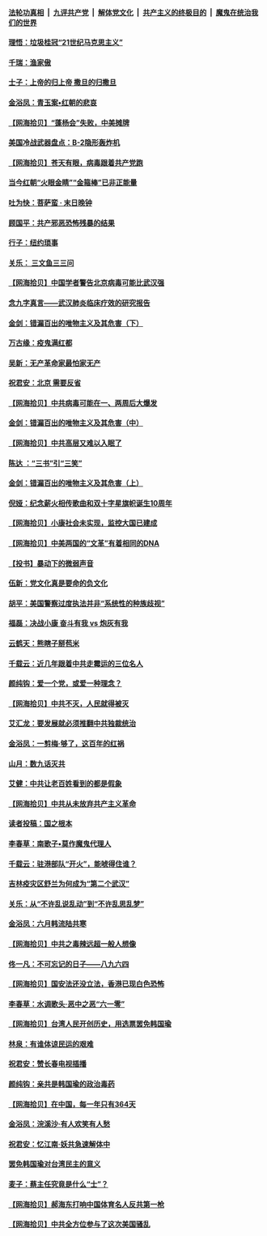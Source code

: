 ####  [法轮功真相](../../../../basic/blob/master/README.md?t=06211802) &nbsp;|&nbsp; [九评共产党](../../../../9ping.md/blob/master/README.md?t=06211802) &nbsp;|&nbsp; [解体党文化](../../../../jtdwh.md/blob/master/README.md?t=06211802)  &nbsp;|&nbsp; [共产主义的终极目的](../../../../gczydzjmd.md/blob/master/README.md?t=06211802) &nbsp;|&nbsp; [魔鬼在统治我们的世界](../../../../mgztzwmdsj.md/blob/master/README.md?t=06211802) 

#### [理悟：垃圾桂冠“21世纪马克思主义”](../pages/nsc993/n12201220.md?t=06211802) 

#### [千瑞：渔家傲](../pages/nsc993/n12201174.md?t=06211802) 

#### [士子：上帝的归上帝 撒旦的归撒旦](../pages/nsc993/n12199902.md?t=06211802) 

#### [金浴凤：青玉案•红朝的悲哀](../pages/nsc993/n12199650.md?t=06211802) 

#### [【网海拾贝】“蓬杨会”失败，中美摊牌](../pages/nsc993/n12199598.md?t=06211802) 

#### [美国冷战武器盘点：B-2隐形轰炸机](../pages/nsc993/n12199226.md?t=06211802) 

#### [【网海拾贝】苍天有眼，病毒跟着共产党跑](../pages/nsc993/n12197648.md?t=06211802) 

#### [当今红朝“火眼金睛”“金箍棒”已非正能量](../pages/nsc993/n12196834.md?t=06211802) 

#### [吐为快：菩萨蛮 · 末日晚钟](../pages/nsc993/n12196689.md?t=06211802) 

#### [顾国平：共产邪恶恐怖残暴的结果](../pages/nsc993/n12195238.md?t=06211802) 

#### [行子：纽约琐事](../pages/nsc993/n12194752.md?t=06211802) 

#### [关乐： 三文鱼三三问](../pages/nsc993/n12194626.md?t=06211802) 

#### [【网海拾贝】中国学者警告北京病毒可能比武汉强](../pages/nsc993/n12193964.md?t=06211802) 

#### [念九字真言——武汉肺炎临床疗效的研究报告](../pages/nsc993/n12190804.md?t=06211802) 

#### [金剑：错漏百出的唯物主义及其危害（下）](../pages/nsc993/n12191909.md?t=06211802) 

#### [万古缘：疫鬼满红都](../pages/nsc993/n12191847.md?t=06211802) 

#### [吴新：无产革命家最怕家无产](../pages/nsc993/n12191806.md?t=06211802) 

#### [祝君安：北京 需要反省](../pages/nsc993/n12191766.md?t=06211802) 

#### [【网海拾贝】中共病毒可能在一、两周后大爆发](../pages/nsc993/n12190517.md?t=06211802) 

#### [金剑：错漏百出的唯物主义及其危害（中）](../pages/nsc993/n12188778.md?t=06211802) 

#### [【网海拾贝】中共高层又难以入眠了](../pages/nsc993/n12188425.md?t=06211802) 

#### [陈达 ：“三书”引“三笑”](../pages/nsc993/n12187929.md?t=06211802) 

#### [金剑：错漏百出的唯物主义及其危害（上）](../pages/nsc993/n12186502.md?t=06211802) 

#### [倪娅：纪念薪火相传歌曲和双十字星旗帜诞生10周年](../pages/nsc993/n12186439.md?t=06211802) 

#### [【网海拾贝】小康社会未实现，监控大国已建成](../pages/nsc993/n12185468.md?t=06211802) 

#### [【网海拾贝】中美两国的“文革”有着相同的DNA](../pages/nsc993/n12184487.md?t=06211802) 

#### [【投书】暴动下的微弱声音](../pages/nsc993/n12183493.md?t=06211802) 

#### [伍新：党文化真是要命的负文化](../pages/nsc993/n12182742.md?t=06211802) 

#### [胡平：美国警察过度执法并非“系统性的种族歧视”](../pages/nsc993/n12182713.md?t=06211802) 

#### [福磊：决战小康 奋斗有我 vs 炮灰有我](../pages/nsc993/n12182693.md?t=06211802) 

#### [云鹤天：熊瞎子掰苞米](../pages/nsc993/n12182680.md?t=06211802) 

#### [千载云：近几年跟着中共走霉运的三位名人](../pages/nsc993/n12182649.md?t=06211802) 

#### [颜纯钩：爱一个党，或爱一种理念？](../pages/nsc993/n12182640.md?t=06211802) 

#### [【网海拾贝】中共不灭，人民就得被灭](../pages/nsc993/n12180698.md?t=06211802) 

#### [艾汇龙：要发展就必须推翻中共独裁统治](../pages/nsc993/n12180647.md?t=06211802) 

#### [金浴凤：一剪梅·够了，这百年的红祸](../pages/nsc993/n12180002.md?t=06211802) 

#### [山月：数九话灭共](../pages/nsc993/n12179940.md?t=06211802) 

#### [艾健：中共让老百姓看到的都是假象](../pages/nsc993/n12179778.md?t=06211802) 

#### [【网海拾贝】中共从未放弃共产主义革命](../pages/nsc993/n12176687.md?t=06211802) 

#### [读者投稿：国之根本](../pages/nsc993/n12176662.md?t=06211802) 

#### [李春草：南歌子•莫作魔鬼代理人](../pages/nsc993/n12176610.md?t=06211802) 

#### [千载云：驻港部队“开火”，能唬得住谁？](../pages/nsc993/n12176028.md?t=06211802) 

#### [吉林疫灾区舒兰为何成为“第二个武汉”](../pages/nsc993/n12172816.md?t=06211802) 

#### [关乐：从“不许乱说乱动”到“不许乱思乱梦”](../pages/nsc993/n12174760.md?t=06211802) 

#### [金浴凤：六月韩流陆共寒](../pages/nsc993/n12174739.md?t=06211802) 

#### [【网海拾贝】中共之毒辣远超一般人想像](../pages/nsc993/n12174574.md?t=06211802) 

#### [佟一凡：不可忘记的日子——八九六四](../pages/nsc993/n12174371.md?t=06211802) 

#### [【网海拾贝】国安法还没立法，香港已现白色恐怖](../pages/nsc993/n12172467.md?t=06211802) 

#### [李春草：水调歌头·恶中之恶“六一零”](../pages/nsc993/n12171662.md?t=06211802) 

#### [【网海拾贝】台湾人民开创历史，用选票罢免韩国瑜](../pages/nsc993/n12169412.md?t=06211802) 

#### [林泉：有谁体谅民运的艰难](../pages/nsc993/n12169204.md?t=06211802) 

#### [祝君安：赞长春电视插播](../pages/nsc993/n12168998.md?t=06211802) 

#### [颜纯钩：亲共是韩国瑜的政治毒药](../pages/nsc993/n12168959.md?t=06211802) 

#### [【网海拾贝】在中国，每一年只有364天](../pages/nsc993/n12167508.md?t=06211802) 

#### [金浴凤：浣溪沙·有人欢笑有人愁](../pages/nsc993/n12167017.md?t=06211802) 

#### [祝君安：忆江南·妖共急速解体中](../pages/nsc993/n12166832.md?t=06211802) 

#### [罢免韩国瑜对台湾民主的意义](../pages/nsc993/n12166720.md?t=06211802) 

#### [麦子：蔡主任究竟是什么“士”？](../pages/nsc993/n12166126.md?t=06211802) 

#### [【网海拾贝】郝海东打响中国体育名人反共第一枪](../pages/nsc993/n12165325.md?t=06211802) 

#### [【网海拾贝】中共全方位参与了这次美国骚乱](../pages/nsc993/n12163491.md?t=06211802) 

